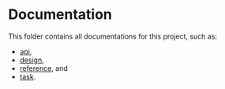 # Documentation

This folder contains all documentations for this project, such as:

- [api](/docs/api/README.md),
- [design](/docs/design/README.md),
- [reference](/docs/reference/README.md), and
- [task](/docs/task/README.md).
